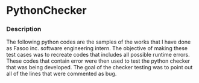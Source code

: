 # PythonChecker

### Description
The following python codes are the samples of the works that I have done as Fasoo inc. software engineering intern. 
The objective of making these test cases was to recreate codes that includes all possible runtime errors.
These codes that contain error were then used to test the python checker that was being developed. The goal of the checker testing was to point out all of the lines that were commented as bug.

